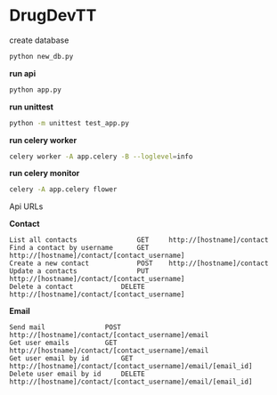 # DrugDevTT

create database
```bash
python new_db.py
```
**run api**
```bash
python app.py
```
**run unittest**
```bash
python -m unittest test_app.py
```
**run celery worker**
```bash
celery worker -A app.celery -B --loglevel=info
```
**run celery monitor**
```bash
celery -A app.celery flower
```

Api URLs

**Contact**
```text
List all contacts   	        GET 	http://[hostname]/contact						
Find a contact by username      GET 	http://[hostname]/contact/[contact_username]	
Create a new contact 	        POST 	http://[hostname]/contact						
Update a contacts               PUT 	http://[hostname]/contact/[contact_username]	
Delete a contact 	        DELETE 	http://[hostname]/contact/[contact_username]
```
**Email**
```text
Send mail 	            POST 	http://[hostname]/contact/[contact_username]/email
Get user emails 	    GET 	http://[hostname]/contact/[contact_username]/email
Get user email by id  	    GET 	http://[hostname]/contact/[contact_username]/email/[email_id]
Delete user email by id     DELETE 	http://[hostname]/contact/[contact_username]/email/[email_id]
```
